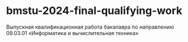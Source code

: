 # bmstu-2024-final-qualifying-work
Выпускная квалификационная работа бакалавра по направлению 09.03.01 «Информатика и вычислительная техника»
